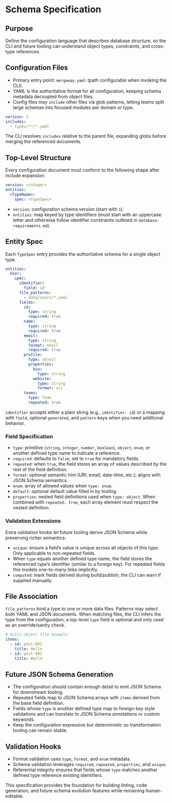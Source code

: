 # Schema Specification

## Purpose

Define the configuration language that describes database structure, so the CLI and future tooling can understand object types, constraints, and cross-type references.

## Configuration Files

- Primary entry point: `mergeway.yaml` (path configurable when invoking the CLI).
- YAML is the authoritative format for all configuration, keeping schema metadata decoupled from object files.
- Config files may `include` other files via glob patterns, letting teams split large schemas into focused modules per domain or type.

```yaml
version: 1
includes:
  - types/**/*.yaml
```

The CLI resolves `includes` relative to the parent file, expanding globs before merging the referenced documents.

## Top-Level Structure

Every configuration document must conform to the following shape after include expansion:

```yaml
version: <integer>
entities:
  <TypeName>:
    spec: <TypeSpec>
```

- `version`: configuration schema version (start with `1`).
- `entities`: map keyed by type identifiers (must start with an uppercase letter and otherwise follow identifier constraints outlined in `database-requirements.md`).

## Entity Spec

Each `TypeSpec` entry provides the authoritative schema for a single object type.

```yaml
entities:
  User:
    spec:
      identifier:
        field: id
      file_patterns:
        - data/users/*.yaml
      fields:
        id:
          type: string
          required: true
        name:
          type: string
          required: true
        email:
          type: string
          format: email
          required: true
        profile:
          type: object
          properties:
            bio:
              type: string
            website:
              type: string
              format: uri
        teams:
          type: Team
          repeated: true
```

`identifier` accepts either a plain string (e.g., `identifier: id`) or a mapping with `field`, optional `generated`, and `pattern` keys when you need additional behavior.

### Field Specification

- `type`: primitive (`string`, `integer`, `number`, `boolean`), `object`, `enum`, or another defined type name to indicate a reference.
- `required`: defaults to `false`; set to `true` for mandatory fields.
- `repeated`: when `true`, the field stores an array of values described by the rest of the field definition.
- `format`: optional semantic hint (URI, email, date-time, etc.); aligns with JSON Schema semantics.
- `enum`: array of allowed values when `type: enum`.
- `default`: optional default value filled in by tooling.
- `properties`: nested field definitions used when `type: object`. When combined with `repeated: true`, each array element must respect the nested definition.

### Validation Extensions

Extra validation knobs let future tooling derive JSON Schema while preserving richer semantics:

- `unique`: ensure a field’s value is unique across all objects of this type. Only applicable to non-repeated fields.
- When `type` equals another defined type name, the field stores the referenced type’s identifier (similar to a foreign key). For repeated fields this models one-to-many links implicitly.
- `computed`: mark fields derived during build/publish; the CLI can warn if supplied manually.

## File Association

`file_patterns` bind a type to one or more data files. Patterns may select both YAML and JSON documents. When matching files, the CLI infers the type from the configuration; a top-level `type` field is optional and only used as an override/sanity check.

```yaml
# multi-object file example
items:
  - id: post-001
    title: Hello
  - id: post-002
    title: World
```

## Future JSON Schema Generation

- The configuration should contain enough detail to emit JSON Schema for downstream tooling.
- Repeated fields map to JSON Schema arrays with `items` derived from the base field definition.
- Fields whose `type` is another defined type map to foreign-key style validations and can translate to JSON Schema annotations or custom keywords.
- Keep the configuration expressive but deterministic so transformation tooling can remain stable.

## Validation Hooks

- Format validation uses `type`, `format`, and `enum` metadata.
- Schema validation leverages `required`, `repeated`, `properties`, and `unique`.
- Referential integrity ensures that fields whose `type` matches another defined type reference existing identifiers.

This specification provides the foundation for building linting, code generation, and future schema evolution features while remaining human-editable.
